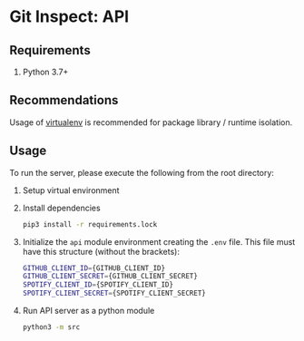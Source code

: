 # Git Inspect: API

## Requirements

1. Python 3.7+

## Recommendations

Usage of [virtualenv](https://realpython.com/blog/python/python-virtual-environments-a-primer/) is recommended for package library / runtime isolation.

## Usage

To run the server, please execute the following from the root directory:

1. Setup virtual environment

2. Install dependencies

    ```bash
    pip3 install -r requirements.lock
    ```

3. Initialize the `api` module environment creating the `.env` file.
This file must have this structure (without the brackets):

    ```bash
    GITHUB_CLIENT_ID={GITHUB_CLIENT_ID}
    GITHUB_CLIENT_SECRET={GITHUB_CLIENT_SECRET}
    SPOTIFY_CLIENT_ID={SPOTIFY_CLIENT_ID}
    SPOTIFY_CLIENT_SECRET={SPOTIFY_CLIENT_SECRET}
    ```

4. Run API server as a python module

    ```bash
    python3 -m src
    ```
